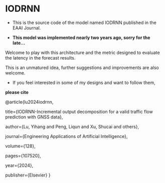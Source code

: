 # IODRNN
- This is the source code of the model named IODRNN published in the EAAI Journal.

- **This model was implemented nearly two years ago, sorry for the late...**

Welcome to play with this architecture and the metric designed to evaluate the latency in the forecast results.

This is an unmatured idea, further suggestions and improvements are also welcome.

- If you feel interested in some of my designs and want to follow them,

**please cite**

@article{lu2024iodrnn,

  title={IODRNN-Incremental output decomposition for a valid traffic flow prediction with GNSS data},
  
  author={Lu, Yihang and Peng, Liqun and Xu, Shucai and others},
  
  journal={Engineering Applications of Artificial Intelligence},
  
  volume={128},
  
  pages={107520},
  
  year={2024},
  
  publisher={Elsevier}
} 
